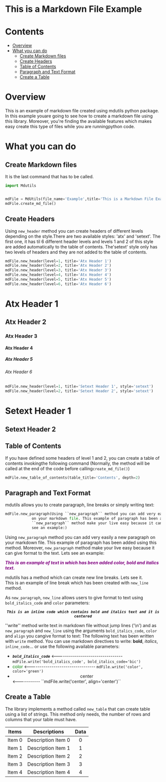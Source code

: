 
This is a Markdown File Example
===============================

Contents
========

* [Overview](#overview)
* [What you can do](#what-you-can-do)
	* [Create Markdown files](#create-markdown-files)
	* [Create Headers](#create-headers)
	* [Table of Contents](#table-of-contents)
	* [Paragraph and Text Format](#paragraph-and-text-format)
	* [Create a Table](#create-a-table)

# Overview


This is an example of markdown file created using mdutils python package. In this example youare going to see how to create a markdown file using this library. Moreover, you're finding the available features which makes easy create this type of files while you are runningpython code.


# What you can do

## Create Markdown files


It is the last command that has to be called.

```python
import Mdutils


mdFile = MdUtils(file_name='Example',title='This is a Markdown File Example')
mdFile.create_md_file()
```
## Create Headers


Using ``new_header`` method you can create headers of different levels depending on the style.There are two available styles: 'atx' and 'setext'. The first one, it has til 6 different header levels and levels 1 and 2 of this style are added automatically to the table of contents. The'setext' style only has two levels of headers and they are not added to the table of contents.

```python
mdFile.new_header(level=1, title='Atx Header 1')
mdFile.new_header(level=2, title='Atx Header 2')
mdFile.new_header(level=3, title='Atx Header 3')
mdFile.new_header(level=4, title='Atx Header 4')
mdFile.new_header(level=5, title='Atx Header 5')
mdFile.new_header(level=6, title='Atx Header 6')
```
# Atx Header 1

## Atx Header 2

### Atx Header 3

#### Atx Header 4

##### Atx Header 5

###### Atx Header 6


```python
mdFile.new_header(level=1, title='Setext Header 1', style='setext')
mdFile.new_header(level=2, title='Setext Header 2', style='setext')
```
Setext Header 1
===============

Setext Header 2
---------------



## Table of Contents


If you have defined some headers of level 1 and 2, you can create a table of contents invokingthe following command (Normally, the method will be called at the end of the code before calling``create_md_file()``)

```python
mdFile.new_table_of_contents(table_title='Contents', depth=2)
```
## Paragraph and Text Format


mdutils allows you to create paragraph, line breaks or simply writing text:

```python
mdFile.new_paragraph(Using ``new_paragraph`` method you can add very easily a new paragraph 
			on your markdown file. This example of paragraph has been added using this method. Moreover,
			``new_paragraph`` method make your live easy because it can give format to the text. Lets 
			see an example:)
```

Using ``new_paragraph`` method you can add very easily a new paragraph on your markdown file. This example of paragraph has been added using this method. Moreover, ``new_paragraph`` method make your live easy because it can give format to the text. Lets see an example:

***<font color="purple"> This is an example of text in which has been added color, bold and italics text. </font>***

mdutils has a method which can create new line breaks. Lets see it.  
This is an example of line break which has been created with ``new_line`` method.

As ``new_paragraph``, ``new_line`` allows users to give format to text using ``bold_italics_code`` and ``color`` parameters:  
***<center>``This is an inline code which contains bold and italics text and it is centered``</center>***

''write'' method write text in markdown file without jump lines ('\n') and as ``new_paragraph`` and ``new_line`` using the arguments ``bold_italics_code``, ``color`` and ``align`` you cangive format to text: The following text has been written with ``write`` method. You can use markdown directives to write: **bold**, _italics_, ``inline_code``... or use the following available parameters:  
- ***``bold_italics_code``*** <---------------------------------  ``mdFile.write('bold_italics_code', bold_italics_code='bic')``
- <font color="green"> color </font> <---------------------------------  ``mdFile.write('color', color='green')``
- <center>center</center> <-----------  ``mdFile.write('center', align='center')``

## Create a Table


The library implements a method called ``new_table`` that can create table using a list of strings. This method only needs, the number of rows and columns that your table must have.  

|Items|Descriptions|Data|
| :---: | :---: | :---: |
|Item 0|Description Item 0|0|
|Item 1|Description Item 1|1|
|Item 2|Description Item 2|2|
|Item 3|Description Item 3|3|
|Item 4|Description Item 4|4|
